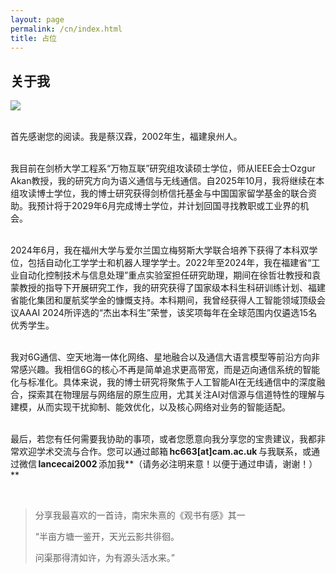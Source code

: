 ```yaml
---
layout: page
permalink: /cn/index.html
title: 占位
---
```


## 关于我

<img src="https://caihanlin.com/backup/caihalin(2025).JPG" class="floatpic">

<br>首先感谢您的阅读。我是蔡汉霖，2002年生，福建泉州人。

<br>我目前在剑桥大学工程系“万物互联”研究组攻读硕士学位，师从IEEE会士Ozgur Akan教授，我的研究方向为语义通信与无线通信。自2025年10月，我将继续在本组攻读博士学位，我的博士研究获得剑桥信托基金与中国国家留学基金的联合资助。我预计将于2029年6月完成博士学位，并计划回国寻找教职或工业界的机会。

<br>2024年6月，我在福州大学与爱尔兰国立梅努斯大学联合培养下获得了本科双学位，包括自动化工学学士和机器人理学学士。2022年至2024年，我在福建省“工业自动化控制技术与信息处理”重点实验室担任研究助理，期间在徐哲壮教授和袁蒙教授的指导下开展研究工作，我的研究获得了国家级本科生科研训练计划、福建省能化集团和厦航奖学金的慷慨支持。本科期间，我曾经获得人工智能领域顶级会议AAAI 2024所评选的“杰出本科生”荣誉，该奖项每年在全球范围内仅遴选15名优秀学生。

<br>我对6G通信、空天地海一体化网络、星地融合以及通信大语言模型等前沿方向非常感兴趣。我相信6G的核心不再是简单追求更高带宽，而是迈向通信系统的智能化与标准化。具体来说，我的博士研究将聚焦于人工智能AI在无线通信中的深度融合，探索其在物理层与网络层的原生应用，尤其关注AI对信源与信道特性的理解与建模，从而实现干扰抑制、能效优化，以及核心网络对业务的智能适配。

<br>最后，若您有任何需要我协助的事项，或者您愿意向我分享您的宝贵建议，我都非常欢迎学术交流与合作。您可以通过邮箱 **hc663[at]cam.ac.uk** 与我联系，或通过微信 **lancecai2002** 添加我**（请务必注明来意！以便于通过申请，谢谢！）**

<br>

> 分享我最喜欢的一首诗，南宋朱熹的《观书有感》其一
>
> “半亩方塘一鉴开，天光云影共徘徊。
>
> 问渠那得清如许，为有源头活水来。”
